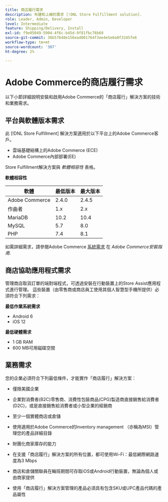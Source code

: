 ```yaml
---
title: 商店履行需求
description: 布建和上線的需求 [!DNL Store Fulfillment solution].
role: Leader, Admin, Developer
level: Intermediate
feature: Shipping/Delivery, Install
exl-id: f9e05049-5904-4f6c-b45d-9f81fbc76b69
source-git-commit: 36b57648e156ead801764f3ee4e5e6a0f3245fe6
workflow-type: tm+mt
source-wordcount: '307'
ht-degree: 2%

---
```


# Adobe Commerce的商店履行需求

以下小節詳細說明安裝和啟用Adobe Commerce的「商店履行」解決方案的技術和業務需求。

## 平台與軟體版本需求

此 [!DNL Store Fulfillment] 解決方案適用於以下平台上的Adobe Commerce客戶。

- 雲端基礎結構上的Adobe Commerce (ECE)
- Adobe Commerce內部部署(EE)

Store Fulfillment解決方案與 *軟體相容性* 表格。

**軟體相容性**

| **軟體** | **最低版本** | **最大版本** |
|----------------|---------------------|---------------------|
| Adobe Commerce | 2.4.0 | 2.4.5 |
| 作曲者 | 1.x | 2.x |
| MariaDB | 10.2 | 10.4 |
| MySQL | 5.7 | 8.0 |
| PHP | 7.4 | 8.1 |

如需詳細需求，請參閱Adobe Commerce [系統需求](https://experienceleague.adobe.com/docs/commerce-operations/installation-guide/system-requirements.html) 在 *Adobe Commerce安裝指南*.

## 商店協助應用程式需求

管理商店取貨訂單的端對端程式，可透過安裝在行動裝置上的Store Assist應用程式進行管理。 這些裝置（由零售商或商店員工使用其個人智慧型手機所提供）必須符合下列需求：

**最低作業系統需求**

- Android 6
- iOS 12

**最低硬體需求**

- 1 GB RAM
- 600 MB可用磁碟空間

## 業務需求

您的企業必須符合下列最低條件，才能實作「商店履行」解決方案：

- 僅限美國企業

- 企業對消費者(B2C)零售商、消費性包裝商品(CPG)製造商直接銷售給消費者(D2C)，或是直接銷售給消費者或小型企業的經銷商

- 至少一個實體商店或倉儲

- 使用適用於Adobe Commerce的Inventory management （亦稱為MSI）管理您的產品詳細目錄

- 財團化商家庫存的能力

- 在支援「商店履行」解決方案的所有位置，都可使用Wi-Fi：最低網際網路速度為3 Mbps

- 商店和倉儲關聯員在輪班期間可存取iOS或Android行動裝置，無論為個人或由商家提供

- 使用「商店履行」解決方案管理的產品必須具有包含SKU或UPC產品代碼的產品屬性
